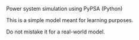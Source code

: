 Power system simulation using PyPSA (Python)

This is a simple model meant for learning purposes.

Do not mistake it for a real-world model.
